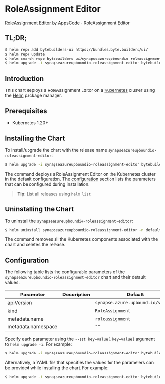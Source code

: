 # RoleAssignment Editor

[RoleAssignment Editor by AppsCode](https://byte.builders) - RoleAssignment Editor

## TL;DR;

```bash
$ helm repo add bytebuilders-ui https://bundles.byte.builders/ui/
$ helm repo update
$ helm search repo bytebuilders-ui/synapseazureupboundio-roleassignment-editor --version=v0.4.18
$ helm upgrade -i synapseazureupboundio-roleassignment-editor bytebuilders-ui/synapseazureupboundio-roleassignment-editor -n default --create-namespace --version=v0.4.18
```

## Introduction

This chart deploys a RoleAssignment Editor on a [Kubernetes](http://kubernetes.io) cluster using the [Helm](https://helm.sh) package manager.

## Prerequisites

- Kubernetes 1.20+

## Installing the Chart

To install/upgrade the chart with the release name `synapseazureupboundio-roleassignment-editor`:

```bash
$ helm upgrade -i synapseazureupboundio-roleassignment-editor bytebuilders-ui/synapseazureupboundio-roleassignment-editor -n default --create-namespace --version=v0.4.18
```

The command deploys a RoleAssignment Editor on the Kubernetes cluster in the default configuration. The [configuration](#configuration) section lists the parameters that can be configured during installation.

> **Tip**: List all releases using `helm list`

## Uninstalling the Chart

To uninstall the `synapseazureupboundio-roleassignment-editor`:

```bash
$ helm uninstall synapseazureupboundio-roleassignment-editor -n default
```

The command removes all the Kubernetes components associated with the chart and deletes the release.

## Configuration

The following table lists the configurable parameters of the `synapseazureupboundio-roleassignment-editor` chart and their default values.

|     Parameter      | Description |                    Default                    |
|--------------------|-------------|-----------------------------------------------|
| apiVersion         |             | <code>synapse.azure.upbound.io/v1beta1</code> |
| kind               |             | <code>RoleAssignment</code>                   |
| metadata.name      |             | <code>roleassignment</code>                   |
| metadata.namespace |             | <code>""</code>                               |


Specify each parameter using the `--set key=value[,key=value]` argument to `helm upgrade -i`. For example:

```bash
$ helm upgrade -i synapseazureupboundio-roleassignment-editor bytebuilders-ui/synapseazureupboundio-roleassignment-editor -n default --create-namespace --version=v0.4.18 --set apiVersion=synapse.azure.upbound.io/v1beta1
```

Alternatively, a YAML file that specifies the values for the parameters can be provided while
installing the chart. For example:

```bash
$ helm upgrade -i synapseazureupboundio-roleassignment-editor bytebuilders-ui/synapseazureupboundio-roleassignment-editor -n default --create-namespace --version=v0.4.18 --values values.yaml
```
